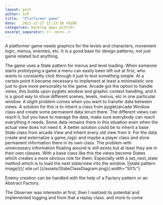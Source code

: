 ```yaml
---
layout: post
author: SzP
title:  "Platformer game"
date:   2021-12-27 11:23:10 +0100
categories: backlog apps pltfrmr
excerpt_separator: <!--more-->
---
```

A platformer game needs graphics for the levels and characters, movement logic, menus, enemies, etc. It is a good base for design patterns, not just game related but anything.
<!--more-->
The game uses a State pattern for menus and level loading. When someone starts prototyping a game a menu can easily been left out at first, who wants to constantly click through it just to test something simple. At a certain point it became necessary to implement at least a minimalistic one just to give more personality to the game. Arcade got the option to handle views, this builds upon pyglets window and graphic context handling, and it is a good way to show different scenes, levels, menus, etc in one particular window. A slight problem comes when you want to transfer data between views. A solution for this is to inherit a class from pyglet/arcade Window class and create some permanent data struct there. The different views can reach it, but you have to manage the data, make sure everybody can reach everything it needs. Some data remains there in this situation even when the actual view does not need it. A better solution could be to inherit a base State class from arcade.View and inherit every old view from it. For the data create and externalize a game_logic and maybe a player class and store permanent information there in its own class. The problem with unnecessary information floating around is still exists but at least they are in their own classes. With a base class like this the views become States which creates a more obvious role for them. Especially with a set_next_state method which is to load the next state/view into the window.
![state pattern image]({{ site.url }}/assets/StateClassDiagram.png){:width="50%"}

Enemy creation can be handled with the help of a Factory pattern or an Abstract Factory.

The Observer was interestin at first, then I realized its potential and implemented logging and from that a replay class. and more to come
